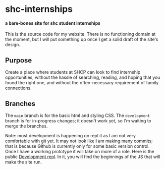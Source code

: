 # shc-internships
#### a bare-bones site for shc student internships
This is the source code for my website. There is no functioning domain at the moment, but I will put something up once I get a solid draft of the site's design.

## Purpose
Create a place where students at SHCP can look to find internship opportunities, without the hassle of searching, reading, and hoping that you found the right one, and without the often-necessary requirement of family connections. 

## Branches
The `main` branch is for the basic html and styling CSS. The `development` branch is for in-progress changes; it doesn't work yet, so I'm waiting to merge the branches.

Note: most development is happening on repl.it as I am not very comfortable with git yet. It may not look like I am making many commits; that is because Github is currently only for some basic version control. Once I have a working prototype it will take on more of a role. Here is the public [Development repl](https://repl.it/@logan0graves/Checkbox-Bar-Testing#script.js). In it, you will find the beginnings of the JS that will make the site run.
